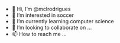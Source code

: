 - 👋 Hi, I’m @mclrodrigues
- 👀 I’m interested in soccer
- 🌱 I’m currently learning computer science
- 💞️ I’m looking to collaborate on ...
- 📫 How to reach me ...

<!---
mclrodrigues/mclrodrigues is a ✨ special ✨ repository because its `README.md` (this file) appears on your GitHub profile.
You can click the Preview link to take a look at your changes.
--->
